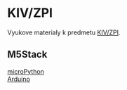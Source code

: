 # KIV/ZPI
Vyukove materialy k predmetu [KIV/ZPI](https://courseware.zcu.cz/portal/studium/courseware/kiv/zpi).

## M5Stack
[microPython](https://docs.m5stack.com/en/quick_start/m5core/mpy) \
[Arduino](https://docs.m5stack.com/en/quick_start/m5core/arduino)
